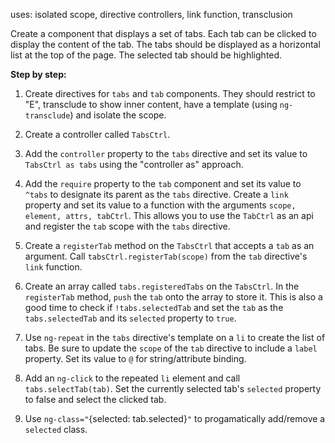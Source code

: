 uses: isolated scope, directive controllers, link function, transclusion

Create a component that displays a set of tabs. Each tab can be clicked to
display the content of the tab. The tabs should be displayed as a horizontal
list at the top of the page. The selected tab should be highlighted.

**Step by step:**

1. Create directives for `tabs` and `tab` components. They should restrict to "E", transclude to show inner content, have a template (using `ng-transclude`) and isolate the scope.

2. Create a controller called `TabsCtrl`.

3. Add the `controller` property to the `tabs` directive and set its value to `TabsCtrl as tabs` using the "controller as" approach.

4. Add the `require` property to the `tab` component and set its value to `^tabs` to designate its parent as the `tabs` directive. Create a `link` property and set its value to a function with the arguments `scope, element, attrs, tabCtrl`. This allows you to use the `TabCtrl` as an api and register the `tab` scope with the `tabs` directive.

5. Create a `registerTab` method on the `TabsCtrl` that accepts a `tab` as an argument. Call `tabsCtrl.registerTab(scope)` from the `tab` directive's `link` function.

6. Create an array called `tabs.registeredTabs` on the `TabsCtrl`. In the `registerTab` method, `push` the `tab` onto the array to store it. This is also a good time to check if `!tabs.selectedTab` and set the `tab` as the `tabs.selectedTab` and its `selected` property to `true`.

7. Use `ng-repeat` in the `tabs` directive's template on a `li` to create the list of tabs. Be sure to update the `scope` of the `tab` directive to include a `label` property. Set its value to `@` for string/attribute binding.

8. Add an `ng-click` to the repeated `li` element and call `tabs.selectTab(tab)`. Set the currently selected tab's `selected` property to false and select the clicked tab.

9. Use `ng-class="`{selected: tab.selected}`"` to progamatically add/remove a `selected` class. 